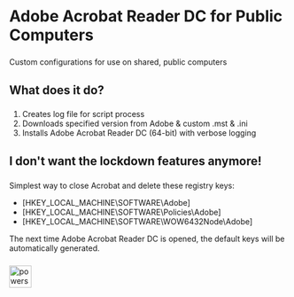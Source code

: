 
<h1 align="left">Adobe Acrobat Reader DC for Public Computers</h1>

###

<p align="left">Custom configurations for use on shared, public computers</p>

###

<h2 align="left">What does it do?</h2>

###

<p align="left">

 1. Creates log file for script process
 2. Downloads specified version from Adobe & custom .mst & .ini
 3. Installs Adobe Acrobat Reader DC (64-bit) with verbose logging

</p>

###

<h2 align="left">I don't want the lockdown features anymore!</h2>

###

<p align="left">Simplest way to close Acrobat and delete these registry keys:</p>

 - [HKEY_LOCAL_MACHINE\SOFTWARE\Adobe]
 - [HKEY_LOCAL_MACHINE\SOFTWARE\Policies\Adobe]
 - [HKEY_LOCAL_MACHINE\SOFTWARE\WOW6432Node\Adobe]

<p align="left">
The next time Adobe Acrobat Reader DC is opened, the default keys will be automatically generated.

</p>

###

<div align="left">
  <img src="https://skillicons.dev/icons?i=powershell" height="40" alt="powershell logo"  />
</div>

###
